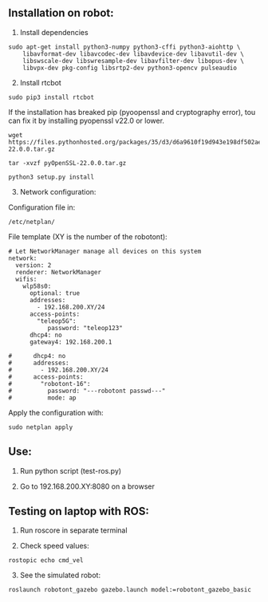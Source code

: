 ## Installation on robot:

1. Install dependencies
```
sudo apt-get install python3-numpy python3-cffi python3-aiohttp \
    libavformat-dev libavcodec-dev libavdevice-dev libavutil-dev \
    libswscale-dev libswresample-dev libavfilter-dev libopus-dev \
    libvpx-dev pkg-config libsrtp2-dev python3-opencv pulseaudio
```
2. Install rtcbot
```
sudo pip3 install rtcbot
```
 If the installation has breaked pip (pyoopenssl and cryptography error), tou can fix it by installing pyopenssl v22.0 or lower.
```
wget https://files.pythonhosted.org/packages/35/d3/d6a9610f19d943e198df502ae660c6b5acf84cc3bc421a2aa3c0fb6b21d1/pyOpenSSL-22.0.0.tar.gz

tar -xvzf pyOpenSSL-22.0.0.tar.gz

python3 setup.py install
```
 
3. Network configuration:

Configuration file in:

```
/etc/netplan/
```

File template (XY is the number of the robotont):

```
# Let NetworkManager manage all devices on this system
network:
  version: 2
  renderer: NetworkManager
  wifis:
    wlp58s0:
      optional: true
      addresses:
        - 192.168.200.XY/24
      access-points:
        "teleop5G":
           password: "teleop123"
      dhcp4: no
      gateway4: 192.168.200.1

#      dhcp4: no
#      addresses:
#        - 192.168.200.XY/24
#      access-points:
#        "robotont-16":
#          password: "---robotont passwd---"
#          mode: ap
```

Apply the configuration with:
```
sudo netplan apply
```

## Use:

1. Run python script (test-ros.py)

2. Go to 192.168.200.XY:8080 on a browser


## Testing on laptop with ROS:

1. Run roscore in separate terminal

2. Check speed values:
```
rostopic echo cmd_vel
```
3. See the simulated robot:
```
roslaunch robotont_gazebo gazebo.launch model:=robotont_gazebo_basic
```
